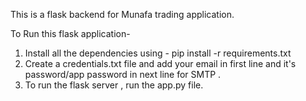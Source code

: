 This is a flask backend for Munafa trading application.

To Run this flask application-
1. Install all the dependencies using - pip install -r requirements.txt
2. Create a credentials.txt file and add your email in first line and it's password/app password in next line for SMTP .
3. To run the flask server , run the app.py file.